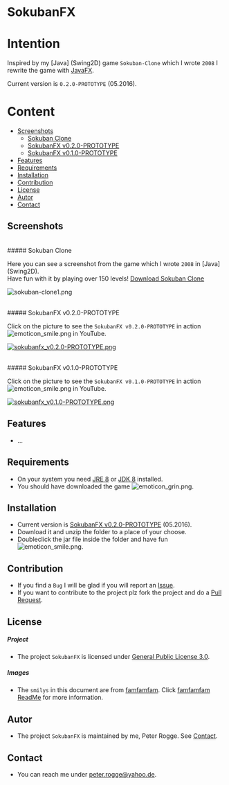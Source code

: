 SokubanFX
===



Intention
===

Inspired by my [Java] &#40;Swing2D&#41; game `Sokuban-Clone` which I wrote `2008` I 
rewrite the game with [JavaFX].

Current version is `0.2.0-PROTOTYPE` &#40;05.2016&#41;.


Content
===

* [Screenshots](#Screenshots)
    * [Sokuban Clone](#SokubanClone)
    * [SokubanFX v0.2.0-PROTOTYPE](#SokubanFX_v0-2-0)
    * [SokubanFX v0.1.0-PROTOTYPE](#SokubanFX_v0-1-0)
* [Features](#Features)
* [Requirements](#Requirements)
* [Installation](#Installation)
* [Contribution](#Contribution)
* [License](#License)
* [Autor](#Autor)
* [Contact](#Contact)



Screenshots<a name="Screenshots" />
---

<br />
##### Sokuban Clone<a name="SokubanClone" />

Here you can see a screenshot from the game which I wrote `2008` in [Java] &#40;Swing2D&#41;.  
Have fun with it by playing over 150 levels! [Download Sokuban Clone]

![sokuban-clone1.png][sokuban-clone1]


<br />
##### SokubanFX v0.2.0-PROTOTYPE<a name="SokubanFX_v0-2-0" />

Click on the picture to see the `SokubanFX v0.2.0-PROTOTYPE` in action 
![emoticon_smile.png][emoticon_smile] in YouTube.

[![sokubanfx_v0.2.0-PROTOTYPE.png][sokubanfx_v0.2.0-PROTOTYPE]](https://www.youtube.com/watch?v=iKBfqk0ANj8 "SokubanFX v0.2.0-PROTOTYPE")


<br />
##### SokubanFX v0.1.0-PROTOTYPE<a name="SokubanFX_v0-1-0" />

Click on the picture to see the `SokubanFX v0.1.0-PROTOTYPE` in action 
![emoticon_smile.png][emoticon_smile] in YouTube.

[![sokubanfx_v0.1.0-PROTOTYPE.png][sokubanfx_v0.1.0-PROTOTYPE]](https://www.youtube.com/watch?v=Kp1vWjLTIvY "SokubanFX v0.1.0-PROTOTYPE")



Features<a name="Features" />
---

* ...



Requirements<a name="Requirements" />
---

* On your system you need [JRE 8] or [JDK 8] installed.
* You should have downloaded the game ![emoticon_grin.png][emoticon_grin].



Installation<a name="Installation" />
---

* Current version is [SokubanFX v0.2.0-PROTOTYPE] (05.2016).
* Download it and unzip the folder to a place of your choose.
* Doubleclick the jar file inside the folder and have fun ![emoticon_smile.png][emoticon_smile].



Contribution<a name="Contribution" />
---

* If you find a `Bug` I will be glad if you will report an [Issue].
* If you want to contribute to the project plz fork the project and do a [Pull Request].



License<a name="License" />
---

##### Project
* The project `SokubanFX` is licensed under [General Public License 3.0].


##### Images
* The `smilys` in this document are from [famfamfam]. Click [famfamfam ReadMe] 
  for more information.



Autor<a name="Autor" />
---

* The project `SokubanFX` is maintained by me, Peter Rogge. 
  See [Contact](#Contact).



Contact<a name="Contact" />
---

* You can reach me under <peter.rogge@yahoo.de>.



[//]: # (Links)

[Download Sokuban Clone]:https://github.com/Naoghuman/sokuban-clone/releases/tag/v1.0
[famfamfam]:http://www.famfamfam.com/
[famfamfam ReadMe]:https://github.com/Naoghuman/NetBeansIDE-AfterburnerFX-Plugin/files/7315/readme_famfamfam.txt
[FXML]:http://docs.oracle.com/javafx/2/fxml_get_started/jfxpub-fxml_get_started.htm
[General Public License 3.0]:http://www.gnu.org/licenses/gpl-3.0.en.html
[Issue]:https://github.com/Naoghuman/SokubanFX/issues
[JavaFX]:http://docs.oracle.com/javase/8/javase-clienttechnologies.htm
[JDK 8]:http://www.oracle.com/technetwork/java/javase/downloads/jdk8-downloads-2133151.html
[JRE 8]:http://www.oracle.com/technetwork/java/javase/downloads/jre8-downloads-2133155.html
[Maven]:http://maven.apache.org/
[NetBeans IDE]:https://netbeans.org/
[Open Source]:https://en.wikipedia.org/wiki/Open_source
[Pull Request]:https://help.github.com/articles/using-pull-requests
[SokubanFX v0.2.0-PROTOTYPE]:https://github.com/Naoghuman/SokubanFX/releases/tag/v0.2.0



[//]: # (Images)

[sokuban-clone1]:https://cloud.githubusercontent.com/assets/8161815/12365174/72d57abc-bbd3-11e5-84d8-80c5d647b897.png

[sokubanfx_v0.1.0-PROTOTYPE]:https://cloud.githubusercontent.com/assets/8161815/14934322/9fe78dec-0ead-11e6-9899-cbc4d0eb2576.png
[sokubanfx_v0.2.0-PROTOTYPE]:https://cloud.githubusercontent.com/assets/8161815/15099058/64cdb6fa-154c-11e6-813f-3c275c13e3a9.png

[emoticon_smile]:https://cloud.githubusercontent.com/assets/8161815/10268707/76d6c5f2-6ac1-11e5-9330-15a8943f1b0d.png
[emoticon_grin]:https://cloud.githubusercontent.com/assets/8161815/10268709/7b073800-6ac1-11e5-85b3-d0e342acc403.png
[emoticon_tongue]:https://cloud.githubusercontent.com/assets/8161815/10268706/741f41fe-6ac1-11e5-88ea-1b4d807b2283.png
